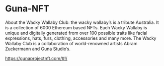 # Guna-NFT
About the Wacky Wallaby Club: the wacky wallaby’s is a tribute Australia. It is a collection of 6000 Ethereum based NFTs. Each Wacky Wallaby is unique and digitally generated from over 100 possible traits like facial expressions, hats, furs, clothing, accessories and many more.  The Wacky Wallaby Club is a collaboration of world-renowned artists Abram Zuckermann and Guna Studio’s.

https://gunaprojectnft.com/#!/
